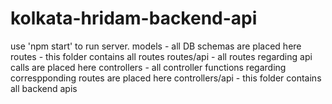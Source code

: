 # kolkata-hridam-backend-api
use 'npm start' to run server.
models - all DB schemas are placed here
routes - this folder contains all routes
routes/api - all routes regarding api calls are placed here
controllers - all controller functions regarding correspponding routes are placed here
controllers/api - this folder contains all backend apis
